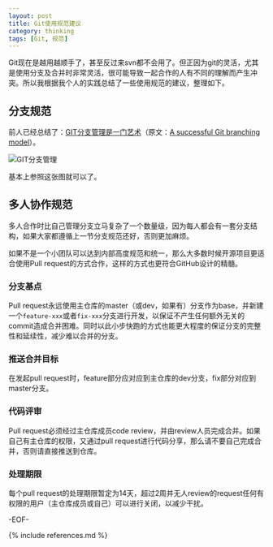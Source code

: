 ```yaml
---
layout: post
title: Git使用规范建议
category: thinking
tags: [Git, 规范]
---
```


Git现在是越用越顺手了，甚至反过来svn都不会用了。但正因为git的灵活，尤其是使用分支及合并时非常灵活，很可能导致一起合作的人有不同的理解而产生冲突。所以我根据我个人的实践总结了一些使用规范的建议，整理如下。

## 分支规范

前人已经总结了：[GIT分支管理是一门艺术](http://roclinux.cn/?p=2129)（原文：[A successful Git branching model](http://nvie.com/posts/a-successful-git-branching-model/)）。

![GIT分支管理](http://nvie.com/img/2009/12/Screen-shot-2009-12-24-at-11.32.03.png)

基本上参照这张图就可以了。

## 多人协作规范

多人合作时比自己管理分支立马复杂了一个数量级，因为每人都会有一套分支结构，如果大家都遵循上一节分支规范还好，否则更加麻烦。

如果不是一个小团队可以达到内部高度规范和统一，那么大多数时候开源项目更适合使用Pull request的方式合作，这样的方式也更符合GitHub设计的精髓。

### 分支基点

Pull request永远使用主仓库的master（或dev，如果有）分支作为base，并新建一个`feature-xxx`或者`fix-xxx`分支进行开发，以保证不产生任何额外无关的commit造成合并困难。同时以此小步快跑的方式也能更大程度的保证分支的完整性和延续性，减少难以合并的分支。

### 推送合并目标

在发起pull request时，feature部分应对应到主仓库的dev分支，fix部分对应到master分支。

### 代码评审

Pull request必须经过主仓库成员code review，并由review人员完成合并。如果自己有主仓库的权限，又通过pull request进行代码分享，那么请不要自己完成合并，否则请直接推送到仓库。

### 处理期限

每个pull request的处理期限暂定为14天，超过2周并无人review的request任何有权限的用户（主仓库成员或自己）可以进行关闭，以减少干扰。

-EOF-

{% include references.md %}
